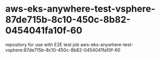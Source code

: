 # aws-eks-anywhere-test-vsphere-87de715b-8c10-450c-8b82-0454041fa10f-60
repository for use with E2E test job aws-eks-anywhere-test-vsphere:87de715b-8c10-450c-8b82-0454041fa10f-60

